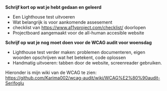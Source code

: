 **Schrijf kort op wat je hebt gedaan en geleerd**
- Een Lighthouse test uitvoeren
- Wat belangrijk is voor aankomende assesement
- checklist van https://www.a11yproject.com/checklist/ doorlopen
- Projectboard aangemaakt voor de all-human accesible website

**Schrijf op wat je nog moet doen voor de WCAG audit voor woensdag**
- Lighthouse test verder maken:  problemen documenteren, eigen woorden opschrijven wat het betekent, code oplossen
- Handmatig uitvoeren: tabben door de website, screenreader gebruiken. 

Hieronder is mijn wiki van de WCAG te zien: https://github.com/Karima002/wcag-audit/wiki/WCAG%E2%80%90audit-Serifoglu